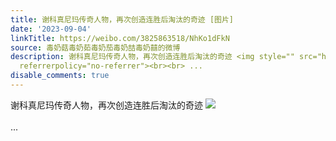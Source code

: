 ```yaml
---
title: 谢科真尼玛传奇人物，再次创造连胜后淘汰的奇迹 [图片]
date: '2023-09-04'
linkTitle: https://weibo.com/3825863518/NhKo1dFkN
source: 毒奶菇毒奶茹毒奶茄毒奶喆毒奶囍的微博
description: 谢科真尼玛传奇人物，再次创造连胜后淘汰的奇迹 <img style="" src="https://tvax1.sinaimg.cn/large/e40a0b5egy1hhkoaj5fk7j20cv0jemz6.jpg"
  referrerpolicy="no-referrer"><br><br> ...
disable_comments: true
---
```

谢科真尼玛传奇人物，再次创造连胜后淘汰的奇迹 <img style="" src="https://tvax1.sinaimg.cn/large/e40a0b5egy1hhkoaj5fk7j20cv0jemz6.jpg" referrerpolicy="no-referrer"><br><br> ...